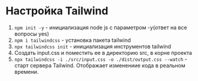 # Настройка Tailwind

1.  `npm init -y` - инициализация node js c параметром -y(ответ на все вопросы yes)
2.  `npm i tailwindcss` - установка пакета tailwind
3.  `npx tailwindcss init` - инициализация инструментов tailwind
4.  Создать input.css и поместить ее в директорию src, в корне проекта
5.  `npx tailwindcss -i ./src/input.css -o ./dist/output.css --watch` - старт сервера Tailwind. Отображает изменениие кода в реальном времени.
